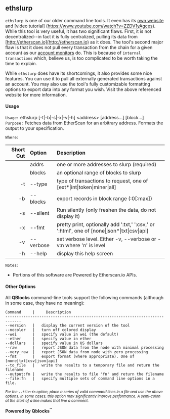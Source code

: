 ## ethslurp

`ethslurp` is one of our older command line tools. It even has its [own website](http://ethslurp.com) and [video tutorial] (https://www.youtube.com/watch?v=ZZDV1yAgces). While this tool is very useful, it has two significant flaws. First, it is not decentralized--in fact it is fully centralized, pulling its data from [http://etherscan.io](http://etherscan.io) as it does. The tool's second major flaw is that it does not pull every transaction from the chain for a given account as our [account monitors](../../monitors/README.md) do. This is because of `internal transactions` which, believe us, is too complicated to be worth taking the time to explain.

While `ethslurp` does have its shortcomings, it also provides some nice features. You can use it to pull all externally generated transactions against an account. You may also use the tool's fully customizable formatting options to export data into any format you wish. Visit the above referenced website for more information.

#### Usage

`Usage:`    ethslurp [-t|-b|-s|-x|-v|-h] &lt;address&gt; [address...] [block...]  
`Purpose:`  Fetches data from EtherScan for an arbitrary address. Formats the output to your specification.

`Where:`  

| Short Cut | Option | Description |
| -------: | :------- | :------- |
|  | addrs | one or more addresses to slurp (required) |
|  | blocks | an optional range of blocks to slurp |
| -t | --type <val> | type of transactions to request, one of [ext*&#124;int&#124;token&#124;miner&#124;all] |
| -b | --blocks <range> | export records in block range (:0[:max]) |
| -s | --silent | Run silently (only freshen the data, do not display it) |
| -x | --fmt <val> | pretty print, optionally add ':txt,' ':csv,' or ':html', one of [none&#124;json*&#124;txt&#124;csv&#124;api] |
| -v | --verbose | set verbose level. Either -v, --verbose or -v:n where 'n' is level |
| -h | --help | display this help screen |

`Notes:`

- Portions of this software are Powered by Etherscan.io APIs.

#### Other Options

All **QBlocks** command-line tools support the following commands (although in some case, they have no meaning):

    Command     |     Description
    -----------------------------------------------------------------------------
    --version   |   display the current version of the tool
    --nocolor   |   turn off colored display
    --wei       |   specify value in wei (the default)
    --ether     |   specify value in ether
    --dollars   |   specify value in US dollars
    --raw       |   report JSON data from the node with minimal processing
    --very_raw  |   report JSON data from node with zero processing
    --fmt       |   export format (where appropriate). One of [none|txt|csv|json|api]
    --to_file   |   write the results to a temporary file and return the filename
    --output:fn |   write the results to file 'fn' and return the filename
    --file:fn   |   specify multiple sets of command line options in a file.

<small>*For the `--file:fn` option, place a series of valid command lines in a file and use the above options. In some cases, this option may significantly improve performance. A semi-colon at the start of a line makes that line a comment.*</small>

**Powered by Qblocks<sup>&trade;</sup>**


